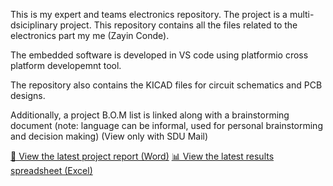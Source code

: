 This is my expert and teams electronics repository. The project is a multi-dsiciplinary project. This repository contains all the files related to the electronics part my me (Zayin Conde). 

The embedded software is developed in VS code using platformio cross platform developemnt tool. 

The repository also contains the KICAD files for circuit schematics and PCB designs. 

Additionally, a project B.O.M list is linked along with a brainstorming document (note: language can be informal, used for personal brainstorming and decision making) (View only with SDU Mail)

[📄 View the latest project report (Word)](https://syddanskuni.sharepoint.com/:w:/s/AIDeputyExpertinTeams/ETyJX5G7IEFBnaOn01ZgCaMBbD81jJfqN7rkElq9ijI7jw?e=0cWUlB)
[📊 View the latest results spreadsheet (Excel)](https://syddanskuni.sharepoint.com/:x:/s/AIDeputyExpertinTeams/EaCTvVSukcdOoP5wCQjI0uoB_z5LuD4u5wMGKWqrb4GMKw?e=0rVpbN)




